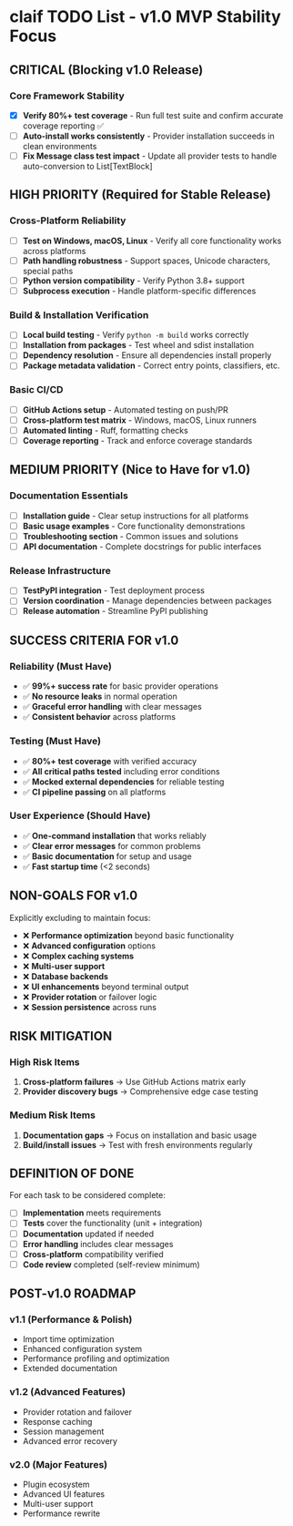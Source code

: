 # claif TODO List - v1.0 MVP Stability Focus

## CRITICAL (Blocking v1.0 Release)

### Core Framework Stability
- [x] **Verify 80%+ test coverage** - Run full test suite and confirm accurate coverage reporting ✅
- [ ] **Auto-install works consistently** - Provider installation succeeds in clean environments
- [ ] **Fix Message class test impact** - Update all provider tests to handle auto-conversion to List[TextBlock]

## HIGH PRIORITY (Required for Stable Release)

### Cross-Platform Reliability
- [ ] **Test on Windows, macOS, Linux** - Verify all core functionality works across platforms
- [ ] **Path handling robustness** - Support spaces, Unicode characters, special paths
- [ ] **Python version compatibility** - Verify Python 3.8+ support
- [ ] **Subprocess execution** - Handle platform-specific differences

### Build & Installation Verification
- [ ] **Local build testing** - Verify `python -m build` works correctly
- [ ] **Installation from packages** - Test wheel and sdist installation
- [ ] **Dependency resolution** - Ensure all dependencies install properly
- [ ] **Package metadata validation** - Correct entry points, classifiers, etc.

### Basic CI/CD
- [ ] **GitHub Actions setup** - Automated testing on push/PR
- [ ] **Cross-platform test matrix** - Windows, macOS, Linux runners
- [ ] **Automated linting** - Ruff, formatting checks
- [ ] **Coverage reporting** - Track and enforce coverage standards

## MEDIUM PRIORITY (Nice to Have for v1.0)

### Documentation Essentials
- [ ] **Installation guide** - Clear setup instructions for all platforms
- [ ] **Basic usage examples** - Core functionality demonstrations
- [ ] **Troubleshooting section** - Common issues and solutions
- [ ] **API documentation** - Complete docstrings for public interfaces

### Release Infrastructure
- [ ] **TestPyPI integration** - Test deployment process
- [ ] **Version coordination** - Manage dependencies between packages
- [ ] **Release automation** - Streamline PyPI publishing

## SUCCESS CRITERIA FOR v1.0

### Reliability (Must Have)
- ✅ **99%+ success rate** for basic provider operations
- ✅ **No resource leaks** in normal operation
- ✅ **Graceful error handling** with clear messages
- ✅ **Consistent behavior** across platforms

### Testing (Must Have)
- ✅ **80%+ test coverage** with verified accuracy
- ✅ **All critical paths tested** including error conditions
- ✅ **Mocked external dependencies** for reliable testing
- ✅ **CI pipeline passing** on all platforms

### User Experience (Should Have)
- ✅ **One-command installation** that works reliably
- ✅ **Clear error messages** for common problems
- ✅ **Basic documentation** for setup and usage
- ✅ **Fast startup time** (<2 seconds)

## NON-GOALS FOR v1.0

Explicitly excluding to maintain focus:

- ❌ **Performance optimization** beyond basic functionality
- ❌ **Advanced configuration** options
- ❌ **Complex caching systems**
- ❌ **Multi-user support**
- ❌ **Database backends**
- ❌ **UI enhancements** beyond terminal output
- ❌ **Provider rotation** or failover logic
- ❌ **Session persistence** across runs

## RISK MITIGATION

### High Risk Items
1. **Cross-platform failures** → Use GitHub Actions matrix early
2. **Provider discovery bugs** → Comprehensive edge case testing

### Medium Risk Items  
1. **Documentation gaps** → Focus on installation and basic usage
2. **Build/install issues** → Test with fresh environments regularly

## DEFINITION OF DONE

For each task to be considered complete:

- [ ] **Implementation** meets requirements
- [ ] **Tests** cover the functionality (unit + integration)
- [ ] **Documentation** updated if needed
- [ ] **Error handling** includes clear messages
- [ ] **Cross-platform** compatibility verified
- [ ] **Code review** completed (self-review minimum)

## POST-v1.0 ROADMAP

### v1.1 (Performance & Polish)
- Import time optimization
- Enhanced configuration system
- Performance profiling and optimization
- Extended documentation

### v1.2 (Advanced Features)
- Provider rotation and failover
- Response caching
- Session management
- Advanced error recovery

### v2.0 (Major Features)
- Plugin ecosystem
- Advanced UI features
- Multi-user support
- Performance rewrite